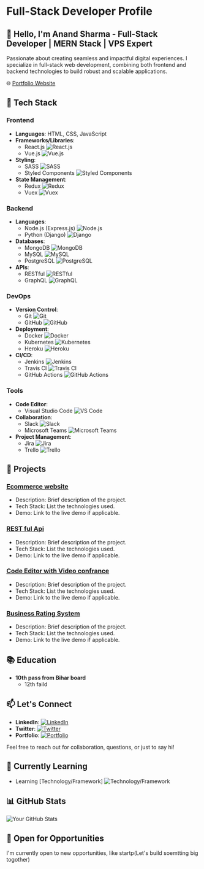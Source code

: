 # Full-Stack Developer Profile

## 👋 Hello, I'm Anand Sharma  - Full-Stack Developer | MERN Stack | VPS Expert

Passionate about creating seamless and impactful digital experiences. I specialize in full-stack web development, combining both frontend and backend technologies to build robust and scalable applications.

🌐 [Portfolio Website](https://www.yourportfolio.com)

## 🔧 Tech Stack

### Frontend

- **Languages**: HTML, CSS, JavaScript
- **Frameworks/Libraries**: 
  - React.js ![React.js](https://img.shields.io/badge/-React.js-61DAFB?style=flat&logo=React&logoColor=white)
  - Vue.js ![Vue.js](https://img.shields.io/badge/-Vue.js-4FC08D?style=flat&logo=Vue.js&logoColor=white)
- **Styling**: 
  - SASS ![SASS](https://img.shields.io/badge/-SASS-CC6699?style=flat&logo=SASS&logoColor=white)
  - Styled Components ![Styled Components](https://img.shields.io/badge/-Styled_Components-DB7093?style=flat&logo=styled-components&logoColor=white)
- **State Management**: 
  - Redux ![Redux](https://img.shields.io/badge/-Redux-764ABC?style=flat&logo=Redux&logoColor=white)
  - Vuex ![Vuex](https://img.shields.io/badge/-Vuex-42B983?style=flat&logo=Vuex&logoColor=white)

### Backend

- **Languages**: 
  - Node.js (Express.js) ![Node.js](https://img.shields.io/badge/-Node.js-339933?style=flat&logo=Node.js&logoColor=white)
  - Python (Django) ![Django](https://img.shields.io/badge/-Django-092E20?style=flat&logo=Django&logoColor=white)
- **Databases**: 
  - MongoDB ![MongoDB](https://img.shields.io/badge/-MongoDB-47A248?style=flat&logo=MongoDB&logoColor=white)
  - MySQL ![MySQL](https://img.shields.io/badge/-MySQL-4479A1?style=flat&logo=MySQL&logoColor=white)
  - PostgreSQL ![PostgreSQL](https://img.shields.io/badge/-PostgreSQL-336791?style=flat&logo=PostgreSQL&logoColor=white)
- **APIs**: 
  - RESTful ![RESTful](https://img.shields.io/badge/-RESTful-61DAFB?style=flat)
  - GraphQL ![GraphQL](https://img.shields.io/badge/-GraphQL-E10098?style=flat&logo=GraphQL&logoColor=white)

### DevOps

- **Version Control**: 
  - Git ![Git](https://img.shields.io/badge/-Git-F05032?style=flat&logo=Git&logoColor=white)
  - GitHub ![GitHub](https://img.shields.io/badge/-GitHub-181717?style=flat&logo=GitHub&logoColor=white)
- **Deployment**: 
  - Docker ![Docker](https://img.shields.io/badge/-Docker-2496ED?style=flat&logo=Docker&logoColor=white)
  - Kubernetes ![Kubernetes](https://img.shields.io/badge/-Kubernetes-326CE5?style=flat&logo=Kubernetes&logoColor=white)
  - Heroku ![Heroku](https://img.shields.io/badge/-Heroku-430098?style=flat&logo=Heroku&logoColor=white)
- **CI/CD**: 
  - Jenkins ![Jenkins](https://img.shields.io/badge/-Jenkins-D24939?style=flat&logo=Jenkins&logoColor=white)
  - Travis CI ![Travis CI](https://img.shields.io/badge/-Travis_CI-3EAAAF?style=flat&logo=Travis-CI&logoColor=white)
  - GitHub Actions ![GitHub Actions](https://img.shields.io/badge/-GitHub_Actions-2088FF?style=flat&logo=GitHub-Actions&logoColor=white)

### Tools

- **Code Editor**: 
  - Visual Studio Code ![VS Code](https://img.shields.io/badge/-Visual_Studio_Code-007ACC?style=flat&logo=Visual-Studio-Code&logoColor=white)
- **Collaboration**: 
  - Slack ![Slack](https://img.shields.io/badge/-Slack-4A154B?style=flat&logo=Slack&logoColor=white)
  - Microsoft Teams ![Microsoft Teams](https://img.shields.io/badge/-Microsoft_Teams-6264A7?style=flat&logo=Microsoft-Teams&logoColor=white)
- **Project Management**: 
  - Jira ![Jira](https://img.shields.io/badge/-Jira-0052CC?style=flat&logo=Jira&logoColor=white)
  - Trello ![Trello](https://img.shields.io/badge/-Trello-0079BF?style=flat&logo=Trello&logoColor=white)

## 🚀 Projects

### [Ecommerce website ](https://github.com/yourusername/project1)

- Description: Brief description of the project.
- Tech Stack: List the technologies used.
- Demo: Link to the live demo if applicable.

### [REST ful Api](https://github.com/yourusername/project2)

- Description: Brief description of the project.
- Tech Stack: List the technologies used.
- Demo: Link to the live demo if applicable.

### [Code Editor with Video confrance ](https://github.com/yourusername/project2)

- Description: Brief description of the project.
- Tech Stack: List the technologies used.
- Demo: Link to the live demo if applicable.


### [Business Rating System](https://github.com/yourusername/project2)

- Description: Brief description of the project.
- Tech Stack: List the technologies used.
- Demo: Link to the live demo if applicable.

## 📚 Education

- **10th pass from Bihar board**
  - 12th faild
  

## 📫 Let's Connect

- **LinkedIn**: [![LinkedIn](https://img.shields.io/badge/-LinkedIn-0077B5?style=flat&logo=LinkedIn&logoColor=white)](www.linkedin.com/in/anand-sharma-a743b225a)
- **Twitter**: [![Twitter](https://img.shields.io/badge/-Twitter-1DA1F2?style=flat&logo=Twitter&logoColor=white)](https://twitter.com/yourusername)
- **Portfolio**: [![Portfolio](https://img.shields.io/badge/-Portfolio-4A90E2?style=flat)](https://www.yourportfolio.com)

Feel free to reach out for collaboration, questions, or just to say hi!

## 🌱 Currently Learning

- Learning [Technology/Framework] ![Technology/Framework](https://img.shields.io/badge/-Technology_Framework-123456?style=flat)

## 📊 GitHub Stats

![Your GitHub Stats](https://github-readme-stats.vercel.app/api?username=anandk02&show_icons=true&count_private=true&hide=contribs,prs)

## 🤝 Open for Opportunities

I'm currently open to new opportunities, like startp(Let's build soemtting big togother) 
